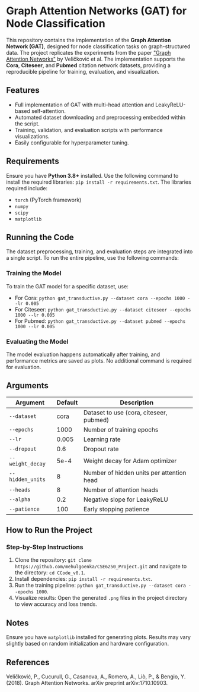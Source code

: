 # Graph Attention Networks (GAT) for Node Classification

This repository contains the implementation of the **Graph Attention Network (GAT)**, designed for node classification tasks on graph-structured data. The project replicates the experiments from the paper ["Graph Attention Networks"](https://arxiv.org/abs/1710.10903) by Veličković et al. The implementation supports the **Cora**, **Citeseer**, and **Pubmed** citation network datasets, providing a reproducible pipeline for training, evaluation, and visualization.

## Features
- Full implementation of GAT with multi-head attention and LeakyReLU-based self-attention.
- Automated dataset downloading and preprocessing embedded within the script.
- Training, validation, and evaluation scripts with performance visualizations.
- Easily configurable for hyperparameter tuning.

## Requirements
Ensure you have **Python 3.8+** installed. Use the following command to install the required libraries: `pip install -r requirements.txt`. The libraries required include:
- `torch` (PyTorch framework)
- `numpy`
- `scipy`
- `matplotlib`

## Running the Code
The dataset preprocessing, training, and evaluation steps are integrated into a single script. To run the entire pipeline, use the following commands:

### Training the Model
To train the GAT model for a specific dataset, use:
- For Cora: `python gat_transductive.py --dataset cora --epochs 1000 --lr 0.005`
- For Citeseer: `python gat_transductive.py --dataset citeseer --epochs 1000 --lr 0.005`
- For Pubmed: `python gat_transductive.py --dataset pubmed --epochs 1000 --lr 0.005`

### Evaluating the Model
The model evaluation happens automatically after training, and performance metrics are saved as plots. No additional command is required for evaluation.

## Arguments
| Argument         | Default | Description                               |
|------------------|---------|-------------------------------------------|
| `--dataset`      | cora    | Dataset to use (cora, citeseer, pubmed)   |
| `--epochs`       | 1000    | Number of training epochs                 |
| `--lr`           | 0.005   | Learning rate                             |
| `--dropout`      | 0.6     | Dropout rate                              |
| `--weight_decay` | 5e-4    | Weight decay for Adam optimizer           |
| `--hidden_units` | 8       | Number of hidden units per attention head |
| `--heads`        | 8       | Number of attention heads                 |
| `--alpha`        | 0.2     | Negative slope for LeakyReLU              |
| `--patience`     | 100     | Early stopping patience                   |

## How to Run the Project

### Step-by-Step Instructions
1. Clone the repository: `git clone https://github.com/mehulgoenka/CSE6250_Project.git` and navigate to the directory: `cd CCode_v0.1`.
2. Install dependencies: `pip install -r requirements.txt`.
3. Run the training pipeline: `python gat_transductive.py --dataset cora --epochs 1000`.
4. Visualize results: Open the generated `.png` files in the project directory to view accuracy and loss trends.

## Notes
Ensure you have `matplotlib` installed for generating plots. Results may vary slightly based on random initialization and hardware configuration.

## References
Veličković, P., Cucurull, G., Casanova, A., Romero, A., Liò, P., & Bengio, Y. (2018). Graph Attention Networks. arXiv preprint arXiv:1710.10903.
